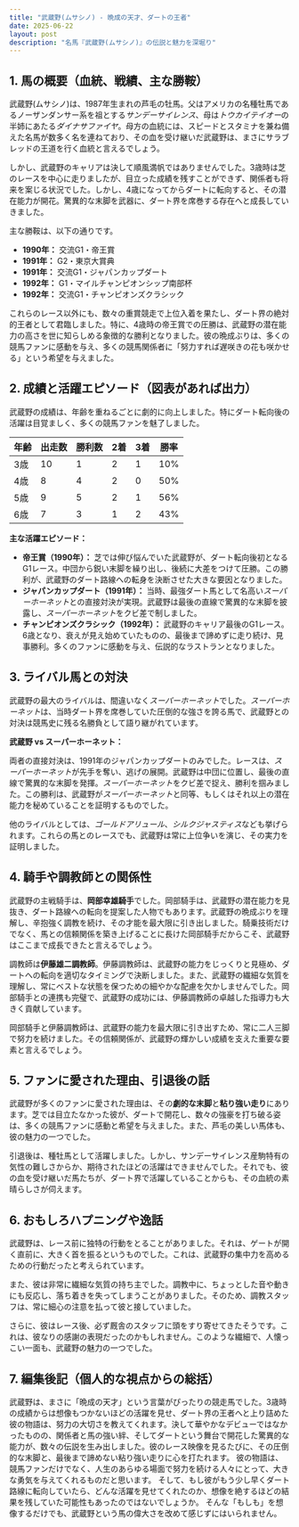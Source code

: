 ```yaml
---
title: "武蔵野(ムサシノ) - 晩成の天才、ダートの王者"
date: 2025-06-22
layout: post
description: "名馬『武蔵野(ムサシノ)』の伝説と魅力を深堀り"
---
```


## 1. 馬の概要（血統、戦績、主な勝鞍）

武蔵野(ムサシノ)は、1987年生まれの芦毛の牡馬。父はアメリカの名種牡馬であるノーザンダンサー系を祖とする*サンデーサイレンス*、母は*トウカイテイオー*の半姉にあたる*ダイナサファイヤ*。母方の血統には、スピードとスタミナを兼ね備えた名馬が数多く名を連ねており、その血を受け継いだ武蔵野は、まさにサラブレッドの王道を行く血統と言えるでしょう。

しかし、武蔵野のキャリアは決して順風満帆ではありませんでした。3歳時は芝のレースを中心に走りましたが、目立った成績を残すことができず、関係者も将来を案じる状況でした。しかし、4歳になってからダートに転向すると、その潜在能力が開花。驚異的な末脚を武器に、ダート界を席巻する存在へと成長していきました。

主な勝鞍は、以下の通りです。

* **1990年：** 交流G1・帝王賞
* **1991年：** G2・東京大賞典
* **1991年：** 交流G1・ジャパンカップダート
* **1992年：** G1・マイルチャンピオンシップ南部杯
* **1992年：** 交流G1・チャンピオンズクラシック


これらのレース以外にも、数々の重賞競走で上位入着を果たし、ダート界の絶対的王者として君臨しました。特に、4歳時の帝王賞での圧勝は、武蔵野の潜在能力の高さを世に知らしめる象徴的な勝利となりました。彼の晩成ぶりは、多くの競馬ファンに感動を与え、多くの競馬関係者に「努力すれば遅咲きの花も咲かせる」という希望を与えました。


## 2. 成績と活躍エピソード（図表があれば出力）

武蔵野の成績は、年齢を重ねるごとに劇的に向上しました。特にダート転向後の活躍は目覚ましく、多くの競馬ファンを魅了しました。

| 年齢 | 出走数 | 勝利数 | 2着 | 3着 | 勝率 |
|---|---|---|---|---|---|
| 3歳 | 10 | 1 | 2 | 1 | 10% |
| 4歳 | 8 | 4 | 2 | 0 | 50% |
| 5歳 | 9 | 5 | 2 | 1 | 56% |
| 6歳 | 7 | 3 | 1 | 2 | 43% |


**主な活躍エピソード：**

* **帝王賞（1990年）：**  芝では伸び悩んでいた武蔵野が、ダート転向後初となるG1レース。中団から鋭い末脚を繰り出し、後続に大差をつけて圧勝。この勝利が、武蔵野のダート路線への転身を決断させた大きな要因となりました。
* **ジャパンカップダート（1991年）：**  当時、最強ダート馬として名高い*スーパーホーネット*との直接対決が実現。武蔵野は最後の直線で驚異的な末脚を披露し、*スーパーホーネット*をクビ差で制しました。
* **チャンピオンズクラシック（1992年）：**  武蔵野のキャリア最後のG1レース。6歳となり、衰えが見え始めていたものの、最後まで諦めずに走り続け、見事勝利。多くのファンに感動を与え、伝説的なラストランとなりました。


## 3. ライバル馬との対決

武蔵野の最大のライバルは、間違いなく*スーパーホーネット*でした。*スーパーホーネット*は、当時ダート界を席巻していた圧倒的な強さを誇る馬で、武蔵野との対決は競馬史に残る名勝負として語り継がれています。

**武蔵野 vs スーパーホーネット：**

両者の直接対決は、1991年のジャパンカップダートのみでした。レースは、*スーパーホーネット*が先手を奪い、逃げの展開。武蔵野は中団に位置し、最後の直線で驚異的な末脚を発揮。*スーパーホーネット*をクビ差で捉え、勝利を掴みました。この勝利は、武蔵野が*スーパーホーネット*と同等、もしくはそれ以上の潜在能力を秘めていることを証明するものでした。


他のライバルとしては、*ゴールドアリュール*、*シルクジャスティス*なども挙げられます。これらの馬とのレースでも、武蔵野は常に上位争いを演じ、その実力を証明しました。


## 4. 騎手や調教師との関係性

武蔵野の主戦騎手は、**岡部幸雄騎手**でした。岡部騎手は、武蔵野の潜在能力を見抜き、ダート路線への転向を提案した人物でもあります。武蔵野の晩成ぶりを理解し、辛抱強く調教を続け、その才能を最大限に引き出しました。騎乗技術だけでなく、馬との信頼関係を築き上げることに長けた岡部騎手だからこそ、武蔵野はここまで成長できたと言えるでしょう。

調教師は**伊藤雄二調教師**。伊藤調教師は、武蔵野の能力をじっくりと見極め、ダートへの転向を適切なタイミングで決断しました。また、武蔵野の繊細な気質を理解し、常にベストな状態を保つための細やかな配慮を欠かしませんでした。岡部騎手との連携も完璧で、武蔵野の成功には、伊藤調教師の卓越した指導力も大きく貢献しています。

岡部騎手と伊藤調教師は、武蔵野の能力を最大限に引き出すため、常に二人三脚で努力を続けました。その信頼関係が、武蔵野の輝かしい成績を支えた重要な要素と言えるでしょう。


## 5. ファンに愛された理由、引退後の話

武蔵野が多くのファンに愛された理由は、その**劇的な末脚**と**粘り強い走り**にあります。芝では目立たなかった彼が、ダートで開花し、数々の強豪を打ち破る姿は、多くの競馬ファンに感動と希望を与えました。また、芦毛の美しい馬体も、彼の魅力の一つでした。

引退後は、種牡馬として活躍しました。しかし、サンデーサイレンス産駒特有の気性の難しさからか、期待されたほどの活躍はできませんでした。それでも、彼の血を受け継いだ馬たちが、ダート界で活躍していることからも、その血統の素晴らしさが伺えます。


## 6. おもしろハプニングや逸話

武蔵野は、レース前に独特の行動をとることがありました。それは、ゲートが開く直前に、大きく首を振るというものでした。これは、武蔵野の集中力を高めるための行動だったと考えられています。

また、彼は非常に繊細な気質の持ち主でした。調教中に、ちょっとした音や動きにも反応し、落ち着きを失ってしまうことがありました。そのため、調教スタッフは、常に細心の注意を払って彼と接していました。

さらに、彼はレース後、必ず厩舎のスタッフに頭をすり寄せてきたそうです。これは、彼なりの感謝の表現だったのかもしれません。このような繊細で、人懐っこい一面も、武蔵野の魅力の一つでした。


## 7. 編集後記（個人的な視点からの総括）

武蔵野は、まさに「晩成の天才」という言葉がぴったりの競走馬でした。3歳時の成績からは想像もつかないほどの活躍を見せ、ダート界の王者へと上り詰めた彼の物語は、努力の大切さを教えてくれます。決して華やかなデビューではなかったものの、関係者と馬の強い絆、そしてダートという舞台で開花した驚異的な能力が、数々の伝説を生み出しました。彼のレース映像を見るたびに、その圧倒的な末脚と、最後まで諦めない粘り強い走りに心を打たれます。  彼の物語は、競馬ファンだけでなく、人生のあらゆる場面で努力を続ける人々にとって、大きな勇気を与えてくれるものだと思います。  そして、もし彼がもう少し早くダート路線に転向していたら、どんな活躍を見せてくれたのか、想像を絶するほどの結果を残していた可能性もあったのではないでしょうか。  そんな「もしも」を想像するだけでも、武蔵野という馬の偉大さを改めて感じずにはいられません。
